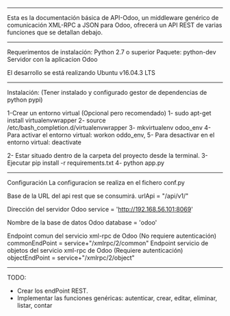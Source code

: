 
*****************************************************************************************
Esta es la documentación básica de API-Odoo, un middleware genérico de comunicación XML-RPC a JSON para Odoo, ofrecerá un API REST de varias funciones que se detallan debajo. 

*****************************************************************************************
Requerimentos de instalación:
 Python 2.7 o superior
 Paquete: python-dev
 Servidor con la aplicacion Odoo

El desarrollo se está realizando Ubuntu v16.04.3 LTS

*******************************************************************************************

Instalación: (Tener instalado y configurado gestor de dependencias de python pypi)

1-Crear un entorno virtual (Opcional pero recomendado)
	1- sudo apt-get install virtualenvwrapper
	2- source /etc/bash_completion.d/virtualenvwrapper
	3- mkvirtualenv odoo_env
    4- Para activar el entorno virtual: workon oddo_env, 
    5- Para desactivar en el entorno virtual: deactivate

2- Estar situado dentro de la carpeta del proyecto desde la terminal.
3- Ejecutar pip install -r requirements.txt
4- python app.py

*******************************************************************************************
Configuración
La configuracion se realiza en el fichero conf.py

Base de la URL del api rest que se consumirá.
    urlApi = "/api/v1/"

Dirección del servidor Odoo
    service = 'http://192.168.56.101:8069'

Nombre de la base de datos Odoo
    database = 'odoo'

Endpoint comun del servicio xml-rpc de Odoo (No requiere autenticación)
    commonEndPoint =  service+"/xmlrpc/2/common"
Endpoint servicio de objetos del servicio xml-rpc de Odoo (Requiere autenticación)
    objectEndPoint =  service+"/xmlrpc/2/object" 

*****************************************************************************************

TODO: 
 - Crear los endPoint REST.
 - Implementar las funciones genéricas: autenticar, crear, editar, eliminar, listar, contar
